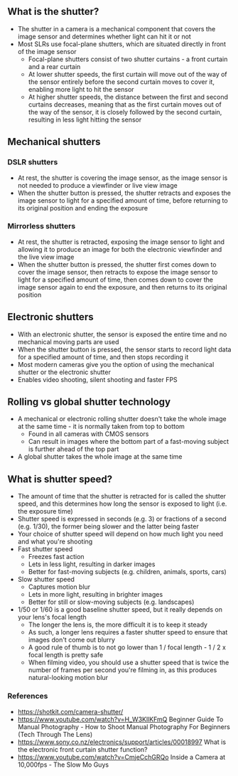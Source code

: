 ## What is the shutter?

- The shutter in a camera is a mechanical component that covers the image sensor and determines whether light can hit it or not
- Most SLRs use focal-plane shutters, which are situated directly in front of the image sensor
	- Focal-plane shutters consist of two shutter curtains - a front curtain and a rear curtain
	- At lower shutter speeds, the first curtain will move out of the way of the sensor entirely before the second curtain moves to cover it, enabling more light to hit the sensor
	- At higher shutter speeds, the distance between the first and second curtains decreases, meaning that as the first curtain moves out of the way of the sensor, it is closely followed by the second curtain, resulting in less light hitting the sensor

## Mechanical shutters

### DSLR shutters

- At rest, the shutter is covering the image sensor, as the image sensor is not needed to produce a viewfinder or live view image
- When the shutter button is pressed, the shutter retracts and exposes the image sensor to light for a specified amount of time, before returning to its original position and ending the exposure

### Mirrorless shutters

- At rest, the shutter is retracted, exposing the image sensor to light and allowing it to produce an image for both the electronic viewfinder and the live view image
- When the shutter button is pressed, the shutter first comes down to cover the image sensor, then retracts to expose the image sensor to light for a specified amount of time, then comes down to cover the image sensor again to end the exposure, and then returns to its original position

## Electronic shutters

- With an electronic shutter, the sensor is exposed the entire time and no mechanical moving parts are used
- When the shutter button is pressed, the sensor starts to record light data for a specified amount of time, and then stops recording it
- Most modern cameras give you the option of using the mechanical shutter or the electronic shutter
- Enables video shooting, silent shooting and faster FPS

## Rolling vs global shutter technology

- A mechanical or electronic rolling shutter doesn't take the whole image at the same time - it is normally taken from top to bottom
	- Found in all cameras with CMOS sensors
	- Can result in images where the bottom part of a fast-moving subject is further ahead of the top part
- A global shutter takes the whole image at the same time

## What is shutter speed?

- The amount of time that the shutter is retracted for is called the shutter speed, and this determines how long the sensor is exposed to light (i.e. the exposure time)
- Shutter speed is expressed in seconds (e.g. 3) or fractions of a second (e.g. 1/30), the former being slower and the latter being faster 
- Your choice of shutter speed will depend on how much light you need and what you're shooting
- Fast shutter speed
	- Freezes fast action
	- Lets in less light, resulting in darker images
	- Better for fast-moving subjects (e.g. children, animals, sports, cars)
- Slow shutter speed
	- Captures motion blur
	- Lets in more light, resulting in brighter images
	- Better for still or slow-moving subjects (e.g. landscapes)
- 1/50 or 1/60 is a good baseline shutter speed, but it really depends on your lens's focal length
	- The longer the lens is, the more difficult it is to keep it steady
	- As such, a longer lens requires a faster shutter speed to ensure that images don't come out blurry
	- A good rule of thumb is to not go lower than 1 / focal length - 1 / 2 x focal length is pretty safe
	- When filming video, you should use a shutter speed that is twice the number of frames per second you're filming in, as this produces natural-looking motion blur


### References

- https://shotkit.com/camera-shutter/
- https://www.youtube.com/watch?v=H_W3KllKFmQ Beginner Guide To Manual Photography - How to Shoot Manual Photography For Beginners (Tech Through The Lens)
- https://www.sony.co.nz/electronics/support/articles/00018997 What is the electronic front curtain shutter function?
- https://www.youtube.com/watch?v=CmjeCchGRQo Inside a Camera at 10,000fps - The Slow Mo Guys